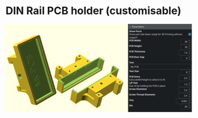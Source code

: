 # DIN Rail PCB holder (customisable)

[![alt text](din-rail-pcb-holder-halfs-and-whole_20250103_215114.png)](DinRailPCBHolder.scad)

